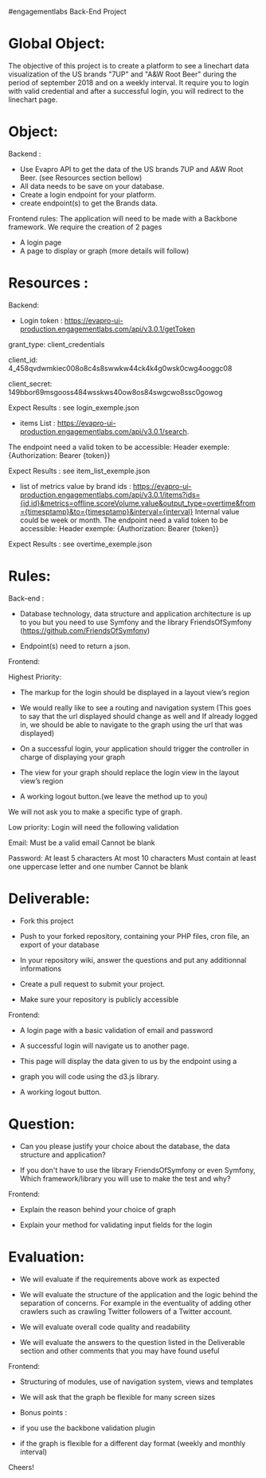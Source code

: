  #engagementlabs Back-End Project 


Global Object:
======================================
The objective of this project is to create a platform to see a linechart data visualization of the US brands "7UP" and "A&W Root Beer" during the period of september 2018 and on a weekly interval.
It require you to login with valid credential and after a successful login, you will redirect to the linechart page.

Object:
======================================
Backend :
- Use Evapro API to get the data of the US brands 7UP and A&W Root Beer. (see Resources section bellow)
- All data needs to be save on your database.
- Create a login endpoint for your platform.
- create endpoint(s) to get the Brands data.

Frontend rules:
The application will need to be made with a Backbone framework.
We require the creation of 2 pages
- A login page
- A page to display or graph
(more details will follow)

Resources :
======================================
Backend:
- Login token : https://evapro-ui-production.engagementlabs.com/api/v3.0.1/getToken

grant_type: client_credentials

client_id: 4_458qvdwmkiec008o8c4s8swwkw44ck4k4g0wsk0cwg4ooggc08

client_secret: 149bbor69msgooss484wsskws40ow8os84swgcwo8ssc0gowog

Expect Results : see login_exemple.json

- items List : https://evapro-ui-production.engagementlabs.com/api/v3.0.1/search. 

The endpoint need a valid token to be accessible:
Header exemple: 
{Authorization: Bearer {token}}

Expect Results : see item_list_exemple.json

- list of metrics value by brand ids : https://evapro-ui-production.engagementlabs.com/api/v3.0.1/items?ids={id,id}&metrics=offline.scoreVolume.value&output_type=overtime&from={timesptamp}&to={timesptamp}&interval={interval}
Internal value could be week or month. 
The endpoint need a valid token to be accessible:
Header exemple: 
{Authorization: Bearer {token}}

Expect Results : see overtime_exemple.json

Rules:
======================================
Back-end :

- Database technology, data structure and application architecture is up to you but you need to use Symfony and the library FriendsOfSymfony (https://github.com/FriendsOfSymfony)

- Endpoint(s) need to return a json.

Frontend:

Highest Priority:
- The markup for the login should be displayed in a layout view’s region

- We would really like to see a routing and navigation system
  (This goes to say that the url displayed should change as well and
   If already logged in, we should be able to navigate to the graph using the url that was displayed)
   
- On a successful login, your application should trigger the controller in charge of displaying your graph

- The view for your graph should replace the login view in the layout view’s region

- A working logout button.(we leave the method up to you)

We will not ask you to make a specific type of graph.

Low priority:
Login will need the following validation

Email:
Must be a valid email
Cannot be blank

Password:
At least 5 characters
At most 10 characters
Must contain at least one uppercase letter and one number
Cannot be blank


Deliverable:
======================================
- Fork this project

- Push to your forked repository, containing your PHP files, cron file, an export of your database

- In your repository wiki, answer the questions and put any additionnal informations

- Create a pull request to submit your project.

- Make sure your repository is publicly accessible

Frontend:
- A login page with a basic validation of email and password

- A successful login will navigate us to another page.

- This page will display the data given to us by the endpoint using a 

- graph you will code using the d3.js library.


- A working logout button.

Question:
======================================
- Can you please justify your choice about the database, the data structure and application?

- If you don't have to use the library FriendsOfSymfony or even Symfony, Which framework/library you will use to make the test and why?

Frontend:
- Explain the reason behind your choice of graph

- Explain your method for validating input fields for the login

Evaluation:
======================================

- We will evaluate if the requirements above work as expected

- We will evaluate the structure of the application and the logic behind the separation of concerns. For example in the eventuality of adding other crawlers such as crawling Twitter followers of a Twitter account.

- We will evaluate overall code quality and readability

- We will evaluate the answers to the question listed in the Deliverable section and other comments that you may have found useful


Frontend:
- Structuring of modules, use of navigation system, views and templates

- We will ask that the graph be flexible for many screen sizes

- Bonus points :
- if you use the backbone validation plugin
- if the graph is flexible for a different day format (weekly and monthly interval)


Cheers!
